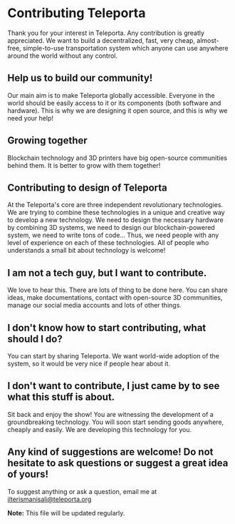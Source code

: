 # Contributing Teleporta

Thank you for your interest in Teleporta. Any contribution is greatly appreciated. 
We want to build a decentralized, fast, very cheap, almost-free, simple-to-use transportation
system which anyone can use anywhere around the world without any control. 

## Help us to build our community!   

Our main aim is to make Teleporta globally accessible. 
Everyone in the world should be easily access to it or its components (both software and hardware).
This is why we are designing it open source, and this is why we need your help! 

## Growing together

Blockchain technology and 3D printers have big open-source communities behind them. It is better to grow with them together!
 
## Contributing to design of Teleporta

At the Teleporta's core are three independent revolutionary technologies. 
We are trying to combine these technologies in a unique and creative way to develop 
a new technology. We need to design the necessary hardware by combining 3D systems, 
we need to design our blockchain-powered system, we need to write tons of code... 
Thus, we need people with any level of experience on each of these technologies.
All of people who understands a small bit about technology is welcome! 

## I am not a tech guy, but I want to contribute.

We love to hear this. There are lots of thing to be done here. You can share ideas, 
make documentations, contact with open-source 3D communities, manage our social media
accounts and lots of other things. 

## I don't know how to start contributing, what should I do? 

You can start by sharing Teleporta. We want world-wide adoption of the system, so it would be 
very nice if people hear about it. 

## I don't want to contribute, I just came by to see what this stuff is about. 

Sit back and enjoy the show! You are witnessing the development of a groundbreaking technology. 
You will soon start sending goods anywhere, cheaply and easily. We are developing this technology for you.


## Any kind of suggestions are welcome! Do not hesitate to ask questions or suggest a great idea of yours! 

To suggest anything or ask a question, email me at [ilterismanisali@teleporta.org](mailto:ilterismanisali@teleporta.org)

**Note:** This file will be updated regularly.  
